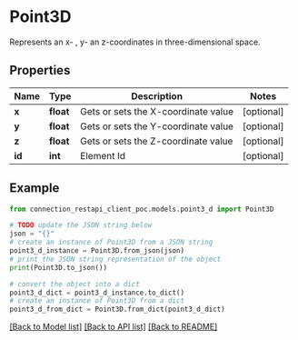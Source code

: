 # Point3D

Represents an x- , y- an z-coordinates in three-dimensional space.

## Properties

Name | Type | Description | Notes
------------ | ------------- | ------------- | -------------
**x** | **float** | Gets or sets the X-coordinate value | [optional] 
**y** | **float** | Gets or sets the Y-coordinate value | [optional] 
**z** | **float** | Gets or sets the Z-coordinate value | [optional] 
**id** | **int** | Element Id | [optional] 

## Example

```python
from connection_restapi_client_poc.models.point3_d import Point3D

# TODO update the JSON string below
json = "{}"
# create an instance of Point3D from a JSON string
point3_d_instance = Point3D.from_json(json)
# print the JSON string representation of the object
print(Point3D.to_json())

# convert the object into a dict
point3_d_dict = point3_d_instance.to_dict()
# create an instance of Point3D from a dict
point3_d_from_dict = Point3D.from_dict(point3_d_dict)
```
[[Back to Model list]](../README.md#documentation-for-models) [[Back to API list]](../README.md#documentation-for-api-endpoints) [[Back to README]](../README.md)


